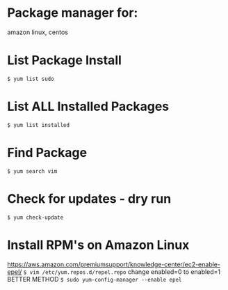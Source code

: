 # Package manager for:
amazon linux, centos

# List Package Install
`$ yum list sudo`

# List ALL Installed Packages
`$ yum list installed`

# Find Package
`$ yum search vim`

# Check for updates - dry run
`$ yum check-update`

# Install RPM's on Amazon Linux
https://aws.amazon.com/premiumsupport/knowledge-center/ec2-enable-epel/
`$ vim /etc/yum.repos.d/repel.repo`
change enabled=0 to enabled=1
BETTER METHOD
`$ sudo yum-config-manager --enable epel`

